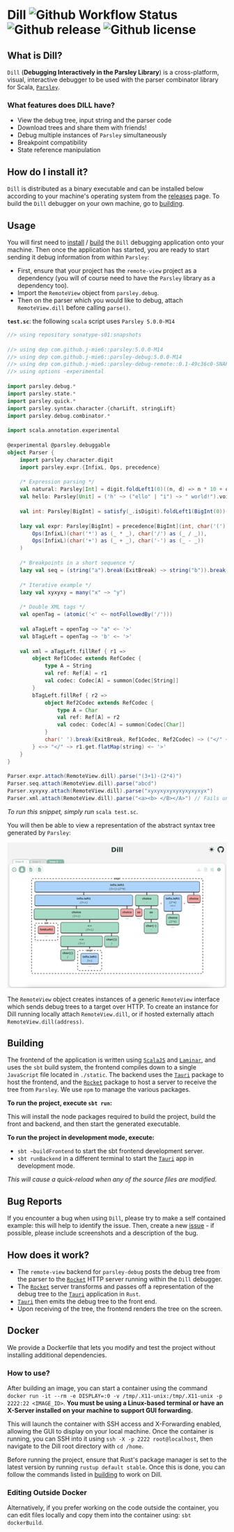 # Dill ![Github Workflow Status](https://img.shields.io/github/actions/workflow/status/j-mie6/parsley-debug-app/dill-ci.yml?branch=main) ![Github release](https://img.shields.io/github/v/release/j-mie6/parsley-debug-app) ![Github license](https://img.shields.io/github/license/j-mie6/parsley-debug-app) 


## What is Dill?

`Dill` (**Debugging Interactively in the Parsley Library**) is a cross-platform, visual, interactive debugger to be used with the parser combinator library for Scala, [`Parsley`](https://github.com/j-mie6/parsley).

### What features does DILL have?
- View the debug tree, input string and the parser code
- Download trees and share them with friends!
- Debug multiple instances of `Parsley` simultaneously
- Breakpoint compatibility
- State reference manipulation


## How do I install it?

`Dill` is distributed as a binary executable and can be installed below according to your machine's operating system from the [releases](https://github.com/j-mie6/parsley-debug-app/releases/) page.
To build the `Dill` debugger on your own machine, go to [building](#building).


## Usage

You will first need to [install](#how-do-i-install-it) / [build](#building) the `Dill` debugging application onto your machine. Then once the application has started, you are ready to start sending it debug information from within `Parsley`:

- First, ensure that your project has the `remote-view` project as a dependency (you will of course need to have the `Parsley` library as a dependency too).
- Import the `RemoteView` object from `parsley.debug`.
- Then on the parser which you would like to debug, attach `RemoteView.dill` before calling `parse()`.

**`test.sc`**: the following `scala` script uses `Parsley 5.0.0-M14`

```scala
//> using repository sonatype-s01:snapshots

//> using dep com.github.j-mie6::parsley:5.0.0-M14
//> using dep com.github.j-mie6::parsley-debug:5.0.0-M14
//> using dep com.github.j-mie6::parsley-debug-remote::0.1-49c36c0-SNAPSHOT
//> using options -experimental

import parsley.debug.*
import parsley.state.*
import parsley.quick.*
import parsley.syntax.character.{charLift, stringLift}
import parsley.debug.combinator.*

import scala.annotation.experimental

@experimental @parsley.debuggable
object Parser {
    import parsley.character.digit
    import parsley.expr.{InfixL, Ops, precedence}
    
    /* Expression parsing */
    val natural: Parsley[Int] = digit.foldLeft1(0)((n, d) => n * 10 + d.asDigit)
    val hello: Parsley[Unit] = ('h' ~> ("ello" | "i") ~> " world!").void

    val int: Parsley[BigInt] = satisfy(_.isDigit).foldLeft1(BigInt(0))((acc, c) => acc * 10 + c.asDigit)

    lazy val expr: Parsley[BigInt] = precedence[BigInt](int, char('(') ~> expr <~ char(')'))(
        Ops(InfixL)(char('*') as (_ * _), char('/') as (_ / _)),
        Ops(InfixL)(char('+') as (_ + _), char('-') as (_ - _))
    )

    /* Breakpoints in a short sequence */
    lazy val seq = (string("a").break(ExitBreak) ~> string("b")).break(ExitBreak) ~> string("c")

    /* Iterative example */
    lazy val xyxyxy = many("x" ~> "y")

    /* Double XML tags */
    val openTag = (atomic('<' <~ notFollowedBy('/')))

    val aTagLeft = openTag ~> "a" <~ '>'
    val bTagLeft = openTag ~> 'b' <~ '>'

    val xml = aTagLeft.fillRef { r1 => 
        object Ref1Codec extends RefCodec {
            type A = String
            val ref: Ref[A] = r1
            val codec: Codec[A] = summon[Codec[String]]
        }
        bTagLeft.fillRef { r2 => 
            object Ref2Codec extends RefCodec {
                type A = Char
                val ref: Ref[A] = r2
                val codec: Codec[A] = summon[Codec[Char]]
            }
            char(' ').break(ExitBreak, Ref1Codec, Ref2Codec) ~> ("</" ~> r2.get.flatMap(char) <~ '>')
        } <~> "</" ~> r1.get.flatMap(string) <~ '>'
    }
}

Parser.expr.attach(RemoteView.dill).parse("(3+1)-(2*4)")
Parser.seq.attach(RemoteView.dill).parse("abcd")
Parser.xyxyxy.attach(RemoteView.dill).parse("xyxyxyxyxyxyxyxyxyx")
Parser.xml.attach(RemoteView.dill).parse("<a><b> </B></A>") // Fails unless "A" and "B" are passed back by the user


```

_To run this snippet, simply run_ `scala test.sc`.

You will then be able to view a representation of the abstract syntax tree generated by `Parsley`:

![Debugging Simple Expr Parser](readme/images/exampleParser.png)

The `RemoteView` object creates instances of a generic `RemoteView` interface which sends debug trees to a target over HTTP. To create an instance for Dill running locally attach `RemoteView.dill`, or if hosted externally attach `RemoteView.dill(address)`.

## Building

The frontend of the application is written using [`ScalaJS`](https://www.scala-js.org/) and [`Laminar`](https://laminar.dev/), and uses the `sbt` build system, the frontend compiles down to a single `JavaScript` file located in `./static`. The backend uses the [`Tauri`](https://v2.tauri.app/) package to host the frontend, and the [`Rocket`](https://rocket.rs/) package to host a server to receive the tree from `Parsley`. We use `npm` to manage the various packages.

**To run the project, execute `sbt run`:**

This will install the node packages required to build the project, build the front and backend, and then start the generated executable.

**To run the project in development mode, execute:**
- `sbt ~buildFrontend` to start the sbt frontend development server.
- `sbt runBackend` in a different terminal to start the [`Tauri`](https://v2.tauri.app/) app in development mode.

_This will cause a quick-reload when any of the source files are modified._


## Bug Reports

If you encounter a bug when using `Dill`, please try to make a self contained example: this will help to identify the issue.
Then, create a new [issue](https://github.com/j-mie6/parsley-debug-app/issues) - if possible, please include screenshots and a description of the bug.


## How does it work?

- The `remote-view` backend for `parsley-debug` posts the debug tree from the parser to the [`Rocket`](https://rocket.rs/) HTTP server running within the `Dill` debugger.
- The [`Rocket`](https://rocket.rs/) server transforms and passes off a representation of the debug tree to the [`Tauri`](https://v2.tauri.app/) application in `Rust`.
- [`Tauri`](https://v2.tauri.app/) then emits the debug tree to the front end.
- Upon receiving of the tree, the frontend renders the tree on the screen.


## Docker

We provide a Dockerfile that lets you modify and test the project without installing additional dependencies.

### How to use?
After building an image, you can start a container using the command `docker run -it --rm -e DISPLAY=:0 -v /tmp/.X11-unix:/tmp/.X11-unix -p 2222:22 <IMAGE_ID>`. **You must be using a Linux-based terminal or have an X-Server installed on your machine to support GUI forwarding.**

This will launch the container with SSH access and X-Forwarding enabled, allowing the GUI to display on your local machine. Once the container is running, you can SSH into it using `ssh -X -p 2222 root@localhost`, then navigate to the Dill root directory with `cd /home`.

Before running the project, ensure that Rust's package manager is set to the latest version by running `rustup default stable`. Once this is done, you can follow the commands listed in [building](#building) to work on Dill.

### Editing Outside Docker
Alternatively, if you prefer working on the code outside the container, you can edit files locally and copy them into the container using: `sbt dockerBuild`.
